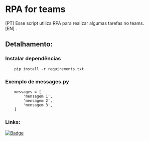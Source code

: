 # RPA for teams

[PT] Esse script utiliza RPA para realizar algumas tarefas no teams.<br>
[EN] .

## Detalhamento:

### Instalar dependências
```
    pip install -r requirements.txt
```

### Exemplo de messages.py
```
    messages = [
        'mensagem 1',
        'mensagem 2',
        'mensagem 3',
    ]
```

### Links:
[![Badge](https://img.shields.io/static/v1?label=Acesse&message=o%20site&color=yellowgreen)](https://strapbooll.github.io/rpa-teams/)
